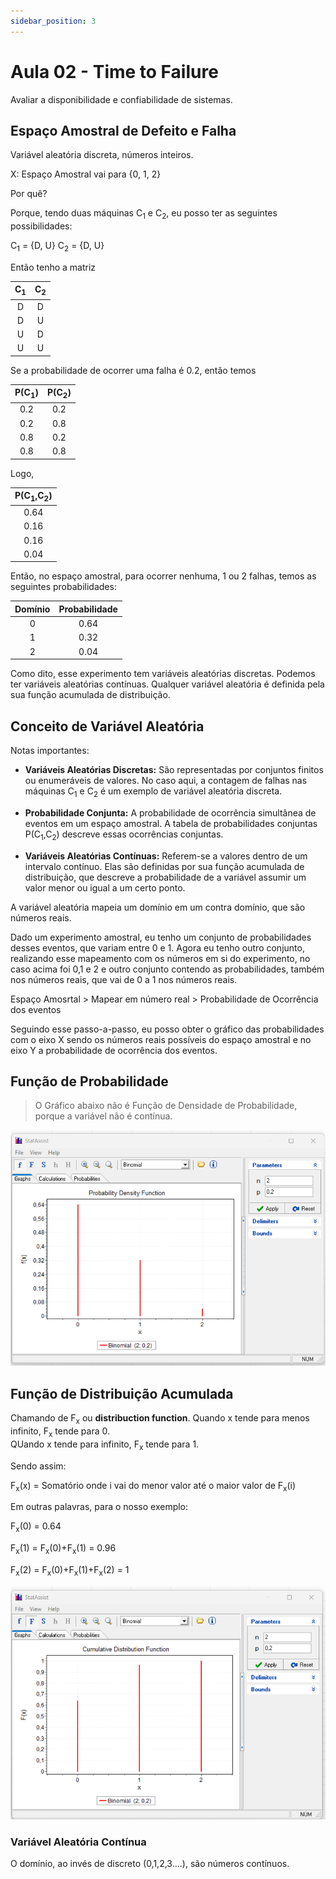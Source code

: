 ```yaml
---
sidebar_position: 3
---
```


# Aula 02 - Time to Failure

Avaliar a disponibilidade e confiabilidade de sistemas.

## Espaço Amostral de Defeito e Falha

Variável aleatória discreta, números inteiros.

X: Espaço Amostral vai para {0, 1, 2}

Por quê?

Porque, tendo duas máquinas C<sub>1</sub> e C<sub>2</sub>, eu posso ter as seguintes possibilidades:

C<sub>1</sub> = {D, U}
C<sub>2</sub> = {D, U}

Então tenho a matriz

| C<sub>1</sub> | C<sub>2</sub> |
|:-------------:|:-------------:|
|       D       |       D       |
|       D       |       U       |
|       U       |       D       |
|       U       |       U       |

Se a probabilidade de ocorrer uma falha é 0.2, então temos

| P(C<sub>1</sub>) | P(C<sub>2</sub>) |
|:----------------:|:----------------:|
|       0.2        |       0.2        |
|       0.2        |       0.8        |
|       0.8        |       0.2        |
|       0.8        |       0.8        |

Logo,

| P(C<sub>1</sub>,C<sub>2</sub>) |
|:-----------------------------:|
|             0.64              |
|             0.16              |
|             0.16              |
|             0.04              |

Então, no espaço amostral, para ocorrer nenhuma, 1 ou 2 falhas, temos as seguintes probabilidades:

| Domínio | Probabilidade |
|:-------:|:-------------:|
|    0    |      0.64     |
|    1    |      0.32     |
|    2    |      0.04     |

Como dito, esse experimento tem variáveis aleatórias discretas. Podemos ter variáveis aleatórias contínuas.
Qualquer variável aleatória é definida pela sua função acumulada de distribuição.

## Conceito de Variável Aleatória

Notas importantes:

- **Variáveis Aleatórias Discretas:** São representadas por conjuntos finitos ou enumeráveis de valores. No caso aqui, a contagem de falhas nas máquinas C<sub>1</sub> e C<sub>2</sub> é um exemplo de variável aleatória discreta.

- **Probabilidade Conjunta:** A probabilidade de ocorrência simultânea de eventos em um espaço amostral. A tabela de probabilidades conjuntas P(C<sub>1</sub>,C<sub>2</sub>) descreve essas ocorrências conjuntas.

- **Variáveis Aleatórias Contínuas:** Referem-se a valores dentro de um intervalo contínuo. Elas são definidas por sua função acumulada de distribuição, que descreve a probabilidade de a variável assumir um valor menor ou igual a um certo ponto.

A variável aleatória mapeia um domínio em um contra domínio, que são números reais. 

Dado um experimento amostral, eu tenho um conjunto de probabilidades desses eventos, que variam entre 0 e 1. 
Agora eu tenho outro conjunto, realizando esse mapeamento com os números em si do experimento, no caso acima foi 0,1 e 2 e outro conjunto contendo as probabilidades, também nos números reais, que vai de 0 a 1 nos números reais. 

Espaço Amosrtal > Mapear em número real > Probabilidade de Ocorrência dos eventos

Seguindo esse passo-a-passo, eu posso obter o gráfico das probabilidades com o eixo X sendo os números reais possíveis do espaço amostral e no eixo Y a probabilidade de ocorrência dos eventos.

## Função de Probabilidade 

> O Gráfico abaixo não é Função de Densidade de Probabilidade, porque a variável não é contínua.

![002_ConceitosBasicos_Sistema](./images/funcao_de_probabilidade.png)

## Função de Distribuição Acumulada

Chamando de F<sub>x</sub> ou **distribuction function**.
Quando x tende para menos infinito, F<sub>x</sub> tende para 0. <br>
QUando x tende para infinito, F<sub>x</sub> tende para 1.

Sendo assim:

F<sub>x</sub>(x) = Somatório onde i vai do menor valor até o maior valor de F<sub>x</sub>(i)

Em outras palavras, para o nosso exemplo:

F<sub>x</sub>(0) = 0.64

F<sub>x</sub>(1) = F<sub>x</sub>(0)+F<sub>x</sub>(1) = 0.96

F<sub>x</sub>(2) = F<sub>x</sub>(0)+F<sub>x</sub>(1)+F<sub>x</sub>(2) = 1

![002_ConceitosBasicos_Sistema](./images/funcao_de_distribuicao_acumulada.png)

### Variável Aleatória Contínua

O domínio, ao invés de discreto (0,1,2,3....), são números contínuos. 